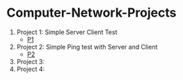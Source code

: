 # Computer-Network-Projects
1. Project 1: Simple Server Client Test
    * [P1](https://github.com/jdeep97/Computer-Network-Projects/tree/main/P1)
2. Project 2: Simple Ping test with Server and Client
    * [P2](https://github.com/jdeep97/Computer-Network-Projects/tree/main/P2)
3. Project 3:
4. Project 4:
